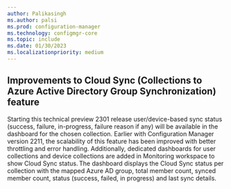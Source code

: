 ```yaml
---
author: Palikasingh
ms.author: palsi
ms.prod: configuration-manager
ms.technology: configmgr-core
ms.topic: include
ms.date: 01/30/2023
ms.localizationpriority: medium
---
```

<!-- please update author details and remove this comment afterwards-->

## <a name="bkmk_coll_aad_group_sync"></a> Improvements to Cloud Sync (Collections to Azure Active Directory Group Synchronization) feature
Starting this technical preview 2301 release user/device-based sync status (success, failure, in-progress, failure reason if any) will be available in the dashboard for the chosen collection. Earlier with Configuration Manager version 2211, the scalability of this feature has been improved with better throttling and error handling. Additionally, dedicated dashboards for user collections and device collections are added in Monitoring workspace to show Cloud Sync status. The dashboard displays the Cloud Sync status per collection with the mapped Azure AD group, total member count, synced member count, status (success, failed, in progress) and last sync details.

<!--For more information, see [Synchronize collections to Azure Active Directory Group](../../clients/manage/collections/synchronize-collections-aadgroup.md).-->

<!--14716797-->
